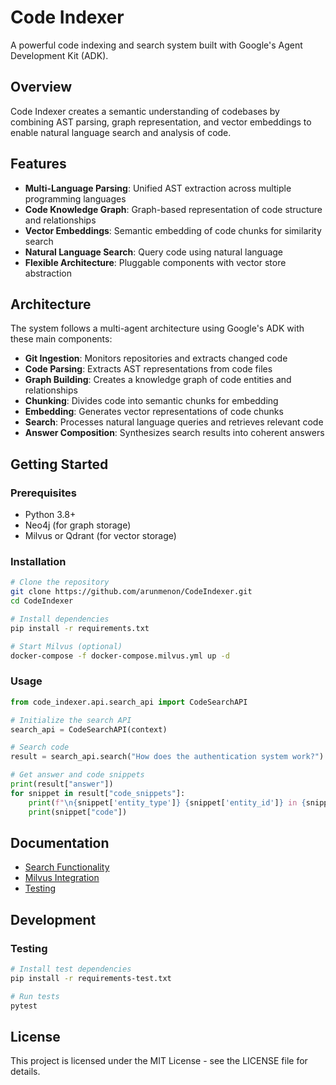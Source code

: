 # Code Indexer

A powerful code indexing and search system built with Google's Agent Development Kit (ADK).

## Overview

Code Indexer creates a semantic understanding of codebases by combining AST parsing, graph representation, and vector embeddings to enable natural language search and analysis of code.

## Features

- **Multi-Language Parsing**: Unified AST extraction across multiple programming languages
- **Code Knowledge Graph**: Graph-based representation of code structure and relationships
- **Vector Embeddings**: Semantic embedding of code chunks for similarity search
- **Natural Language Search**: Query code using natural language
- **Flexible Architecture**: Pluggable components with vector store abstraction

## Architecture

The system follows a multi-agent architecture using Google's ADK with these main components:

- **Git Ingestion**: Monitors repositories and extracts changed code
- **Code Parsing**: Extracts AST representations from code files
- **Graph Building**: Creates a knowledge graph of code entities and relationships
- **Chunking**: Divides code into semantic chunks for embedding
- **Embedding**: Generates vector representations of code chunks
- **Search**: Processes natural language queries and retrieves relevant code
- **Answer Composition**: Synthesizes search results into coherent answers

## Getting Started

### Prerequisites

- Python 3.8+
- Neo4j (for graph storage)
- Milvus or Qdrant (for vector storage)

### Installation

```bash
# Clone the repository
git clone https://github.com/arunmenon/CodeIndexer.git
cd CodeIndexer

# Install dependencies
pip install -r requirements.txt

# Start Milvus (optional)
docker-compose -f docker-compose.milvus.yml up -d
```

### Usage

```python
from code_indexer.api.search_api import CodeSearchAPI

# Initialize the search API
search_api = CodeSearchAPI(context)

# Search code
result = search_api.search("How does the authentication system work?")

# Get answer and code snippets
print(result["answer"])
for snippet in result["code_snippets"]:
    print(f"\n{snippet['entity_type']} {snippet['entity_id']} in {snippet['file_path']}:")
    print(snippet["code"])
```

## Documentation

- [Search Functionality](docs/search_functionality.md)
- [Milvus Integration](docs/milvus_integration.md)
- [Testing](docs/testing.md)

## Development

### Testing

```bash
# Install test dependencies
pip install -r requirements-test.txt

# Run tests
pytest
```

## License

This project is licensed under the MIT License - see the LICENSE file for details.